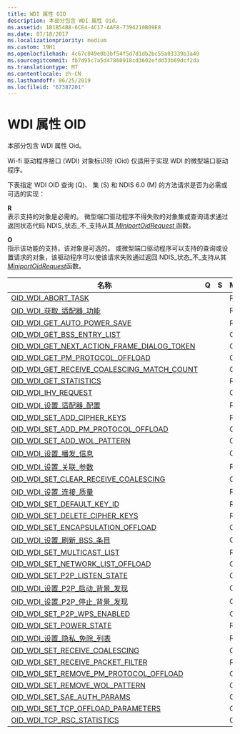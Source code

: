 ```yaml
---
title: WDI 属性 OID
description: 本部分包含 WDI 属性 Oid。
ms.assetid: 1B1B54B8-6CE4-4C17-AAF8-7394210B09E8
ms.date: 07/18/2017
ms.localizationpriority: medium
ms.custom: 19H1
ms.openlocfilehash: 4c67c049e0b3bf54f5d7d1db2bc55a03339b3a49
ms.sourcegitcommit: fb7d95c7a5d47860918cd3602efdd33b69dcf2da
ms.translationtype: MT
ms.contentlocale: zh-CN
ms.lasthandoff: 06/25/2019
ms.locfileid: "67387201"
---
```

# <a name="wdi-property-oids"></a>WDI 属性 OID


本部分包含 WDI 属性 Oid。

Wi-fi 驱动程序接口 (WDI) 对象标识符 (Oid) 仅适用于实现 WDI 的微型端口驱动程序。

下表指定 WDI OID 查询 (Q)、 集 (S) 和 NDIS 6.0 (M) 的方法请求是否为必需或可选的实现：

<a href="" id="r"></a>**R**  
表示支持的对象是必需的。 微型端口驱动程序不得失败的对象集或查询请求通过返回状态代码 NDIS\_状态\_不\_支持从其[ *MiniportOidRequest* ](https://docs.microsoft.com/windows-hardware/drivers/ddi/content/ndis/nc-ndis-miniport_oid_request)函数。

<a href="" id="o"></a>**O**  
指示该功能的支持，该对象是可选的。 或微型端口驱动程序可以支持的查询或设置请求的对象，该驱动程序可以使该请求失败通过返回 NDIS\_状态\_不\_支持从其[ *MiniportOidRequest*](https://docs.microsoft.com/windows-hardware/drivers/ddi/content/ndis/nc-ndis-miniport_oid_request)函数。

| 名称                                                                                                | Q   | S   | M   |
|-----------------------------------------------------------------------------------------------------|-----|-----|-----|
| [OID\_WDI\_ABORT\_TASK](oid-wdi-abort-task.md)                                                     |     |     | R   |
| [OID\_WDI\_获取\_适配器\_功能](oid-wdi-get-adapter-capabilities.md)                        |     |     | R   |
| [OID\_WDI\_GET\_AUTO\_POWER\_SAVE](oid-wdi-get-auto-power-save.md)                                 |     |     | R   |
| [OID\_WDI\_GET\_BSS\_ENTRY\_LIST](oid-wdi-get-bss-entry-list.md)                                   |     |     | O   |
| [OID\_WDI\_GET\_NEXT\_ACTION\_FRAME\_DIALOG\_TOKEN](oid-wdi-get-next-action-frame-dialog-token.md) |     |     | O   |
| [OID\_WDI\_GET\_PM\_PROTOCOL\_OFFLOAD](oid-wdi-get-pm-protocol-offload.md)                         |     |     | O   |
| [OID\_WDI\_GET\_RECEIVE\_COALESCING\_MATCH\_COUNT](oid-wdi-get-receive-coalescing-match-count.md)  |     |     | O   |
| [OID\_WDI\_GET\_STATISTICS](oid-wdi-get-statistics.md)                                             |     |     | R   |
| [OID\_WDI\_IHV\_REQUEST](oid-wdi-ihv-request.md)                                                   |     |     | O   |
| [OID\_WDI\_设置\_适配器\_配置](oid-wdi-set-adapter-configuration.md)                      |     |     | R   |
| [OID\_WDI\_SET\_ADD\_CIPHER\_KEYS](oid-wdi-set-add-cipher-keys.md)                                 |     |     | R   |
| [OID\_WDI\_SET\_ADD\_PM\_PROTOCOL\_OFFLOAD](oid-wdi-set-add-pm-protocol-offload.md)                |     |     | O   |
| [OID\_WDI\_SET\_ADD\_WOL\_PATTERN](oid-wdi-set-add-wol-pattern.md)                                 |     |     | O   |
| [OID\_WDI\_设置\_播发\_信息](oid-wdi-set-advertisement-information.md)              |     |     | O   |
| [OID\_WDI\_设置\_关联\_参数](oid-wdi-set-association-parameters.md)                    |     |     | R   |
| [OID\_WDI\_SET\_CLEAR\_RECEIVE\_COALESCING](oid-wdi-set-clear-receive-coalescing.md)               |     |     | O   |
| [OID\_WDI\_设置\_连接\_质量](oid-wdi-set-connection-quality.md)                            |     |     | R   |
| [OID\_WDI\_SET\_DEFAULT\_KEY\_ID](oid-wdi-set-default-key-id.md)                                   |     |     | R   |
| [OID\_WDI\_SET\_DELETE\_CIPHER\_KEYS](oid-wdi-set-delete-cipher-keys.md)                           |     |     | R   |
| [OID\_WDI\_SET\_ENCAPSULATION\_OFFLOAD](oid-wdi-set-encapsulation-offload.md)                      |     |     | O   |
| [OID\_WDI\_设置\_刷新\_BSS\_条目](oid-wdi-set-flush-bss-entry.md)                                 |     |     | O   |
| [OID\_WDI\_SET\_MULTICAST\_LIST](oid-wdi-set-multicast-list.md)                                    |     |     | R   |
| [OID\_WDI\_SET\_NETWORK\_LIST\_OFFLOAD](oid-wdi-set-network-list-offload.md)                       |     |     | O   |
| [OID\_WDI\_SET\_P2P\_LISTEN\_STATE](oid-wdi-set-p2p-listen-state.md)                               |     |     | O   |
| [OID\_WDI\_设置\_P2P\_启动\_背景\_发现](oid-wdi-set-p2p-start-background-discovery.md)  |     |     | O   |
| [OID\_WDI\_设置\_P2P\_停止\_背景\_发现](oid-wdi-set-p2p-stop-background-discovery.md)    |     |     | O   |
| [OID\_WDI\_SET\_P2P\_WPS\_ENABLED](oid-wdi-set-p2p-wps-enabled.md)                                 |     |     | O   |
| [OID\_WDI\_SET\_POWER\_STATE](oid-wdi-set-power-state.md)                                          |     |     | R   |
| [OID\_WDI\_设置\_隐私\_免除\_列表](oid-wdi-set-privacy-exemption-list.md)                   |     |     | R   |
| [OID\_WDI\_SET\_RECEIVE\_COALESCING](oid-wdi-set-receive-coalescing.md)                            |     |     | O   |
| [OID\_WDI\_SET\_RECEIVE\_PACKET\_FILTER](oid-wdi-set-receive-packet-filter.md)                     |     |     | R   |
| [OID\_WDI\_SET\_REMOVE\_PM\_PROTOCOL\_OFFLOAD](oid-wdi-set-remove-pm-protocol-offload.md)          |     |     | O   |
| [OID\_WDI\_SET\_REMOVE\_WOL\_PATTERN](oid-wdi-set-remove-wol-pattern.md)                           |     |     | O   |
| [OID_WDI_SET_SAE_AUTH_PARAMS](oid-wdi-set-sae-auth-params.md)                                      |     |     | O   |
| [OID\_WDI\_SET\_TCP\_OFFLOAD\_PARAMETERS](oid-wdi-set-tcp-offload-parameters.md)                   |     |     | O   |
| [OID\_WDI\_TCP\_RSC\_STATISTICS](oid-wdi-tcp-rsc-statistics.md)                                    |     |     | O   |

 

 

 




